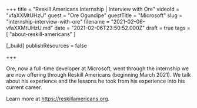 +++
title = "Reskill Americans Internship | Interview with Ore"
videoId = "vfaXXMtUHzU"
guest = "Ore Ogundipe"
guestTitle = "Microsoft"
slug = "internship-interview-with-ore"
filename = "2021-02-06-vfaXXMtUHzU.md"
date = "2021-02-06T23:50:52.000Z"
draft = true
tags = [ "about-reskill-americans" ]

[_build]
publishResources = false

+++

Ore, now a full-time developer at Microsoft, went through the internship we are now offering through Reskill Americans (beginning March 2021).  We talk about his experience and the lessons he took from his experience into his current career.

Learn more at https://reskillamericans.org.
